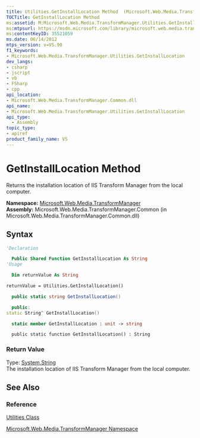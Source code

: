 ```yaml
---
title: Utilities.GetInstallLocation Method  (Microsoft.Web.Media.TransformManager)
TOCTitle: GetInstallLocation Method
ms:assetid: M:Microsoft.Web.Media.TransformManager.Utilities.GetInstallLocation
ms:mtpsurl: https://msdn.microsoft.com/library/microsoft.web.media.transformmanager.utilities.getinstalllocation(v=VS.90)
ms:contentKeyID: 35521059
ms.date: 06/14/2012
mtps_version: v=VS.90
f1_keywords:
- Microsoft.Web.Media.TransformManager.Utilities.GetInstallLocation
dev_langs:
- csharp
- jscript
- vb
- FSharp
- cpp
api_location:
- Microsoft.Web.Media.TransformManager.Common.dll
api_name:
- Microsoft.Web.Media.TransformManager.Utilities.GetInstallLocation
api_type:
  - Assembly
topic_type:
- apiref
product_family_name: VS
---
```


# GetInstallLocation Method

Returns the installation location of IIS Transform Manager from the local computer.

**Namespace:**  [Microsoft.Web.Media.TransformManager](microsoft-web-media-transformmanager-namespace.md)  
**Assembly:**  Microsoft.Web.Media.TransformManager.Common (in Microsoft.Web.Media.TransformManager.Common.dll)

## Syntax

```vb
'Declaration

  Public Shared Function GetInstallLocation As String
'Usage

  Dim returnValue As String

returnValue = Utilities.GetInstallLocation()
```

```csharp
  public static string GetInstallLocation()
```

```cpp
  public:
static String^ GetInstallLocation()
```

``` fsharp
  static member GetInstallLocation : unit -> string 
```

```jscript
  public static function GetInstallLocation() : String
```

### Return Value

Type: [System.String](https://msdn.microsoft.com/library/s1wwdcbf)  
The installation location of IIS Transform Manager from the local computer.  

## See Also

### Reference

[Utilities Class](utilities-class-microsoft-web-media-transformmanager.md)

[Microsoft.Web.Media.TransformManager Namespace](microsoft-web-media-transformmanager-namespace.md)

